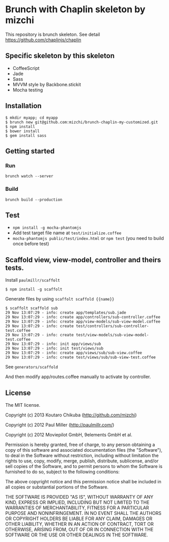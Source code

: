 # Brunch with Chaplin skeleton by mizchi

This repository is brunch skeleton.
See detail https://github.com/chaplinjs/chaplin

## Specific skeleton by this skeleton

* CoffeeScript
* Jade
* Sass
* MVVM style by Backbone.stickit
* Mocha testing

## Installation

```
$ mkdir myapp; cd myapp
$ brunch new git@github.com:mizchi/brunch-chaplin-my-customized.git
$ npm install
$ bower install
$ gem install sass
```

## Getting started

### Run

`brunch watch --server`

### Build

`brunch build --production`

## Test

* `npm install -g mocha-phantomjs`
* Add test target file name at `test/initialize.coffee`
* `mocha-phantomjs public/test/index.html` or `npm test` (you need to build once before test)


## Scaffold view, view-model, controller and theirs tests.

Install `paulmillr/scaffolt`
```
$ npm install -g scaffolt
```

Generate files by using `scaffolt scaffold {{name}}`

```
$ scaffolt scaffold sub
29 Nov 13:07:29 - info: create app/templates/sub.jade
29 Nov 13:07:29 - info: create app/controllers/sub-controller.coffee
29 Nov 13:07:29 - info: create app/view-models/sub-view-model.coffee
29 Nov 13:07:29 - info: create test/controllers/sub-controller-test.coffee
29 Nov 13:07:29 - info: create test/view-models/sub-view-model-test.coffee
29 Nov 13:07:29 - info: init app/views/sub
29 Nov 13:07:29 - info: init test/views/sub
29 Nov 13:07:29 - info: create app/views/sub/sub-view.coffee
29 Nov 13:07:29 - info: create test/views/sub/sub-view-test.coffee
```

See `generators/scaffold`

And then modify app/routes.coffee manually to activate by controller.

## License
The MIT license.

Copyright (c) 2013 Koutaro Chikuba (http://github.com/mizchi)

Copyright (c) 2012 Paul Miller (http://paulmillr.com/)

Copyright (c) 2012 Moviepilot GmbH, 9elements GmbH et al.

Permission is hereby granted, free of charge, to any person obtaining a copy of
this software and associated documentation files (the "Software"), to deal in
the Software without restriction, including without limitation the rights to
use, copy, modify, merge, publish, distribute, sublicense, and/or sell copies
of the Software, and to permit persons to whom the Software is furnished to do
so, subject to the following conditions:

The above copyright notice and this permission notice shall be included in all
copies or substantial portions of the Software.

THE SOFTWARE IS PROVIDED "AS IS", WITHOUT WARRANTY OF ANY KIND, EXPRESS OR
IMPLIED, INCLUDING BUT NOT LIMITED TO THE WARRANTIES OF MERCHANTABILITY,
FITNESS FOR A PARTICULAR PURPOSE AND NONINFRINGEMENT. IN NO EVENT SHALL THE
AUTHORS OR COPYRIGHT HOLDERS BE LIABLE FOR ANY CLAIM, DAMAGES OR OTHER
LIABILITY, WHETHER IN AN ACTION OF CONTRACT, TORT OR OTHERWISE, ARISING FROM,
OUT OF OR IN CONNECTION WITH THE SOFTWARE OR THE USE OR OTHER DEALINGS IN THE
SOFTWARE.
